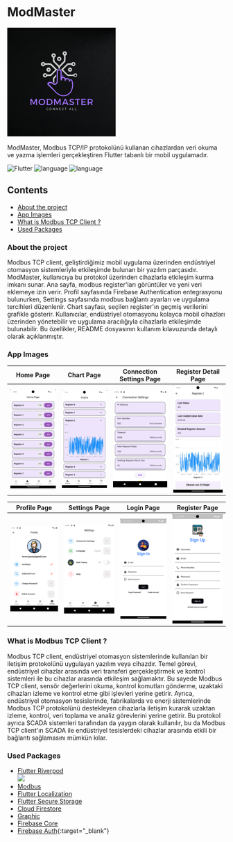 # ModMaster

<img src="assets/icons/app_icon.png" width="250">

ModMaster, Modbus TCP/IP protokolünü kullanan cihazlardan veri okuma ve yazma işlemleri gerçekleştiren Flutter tabanlı bir mobil uygulamadır.


![Flutter](https://img.shields.io/badge/flutter-%2302569B?style=plastic&logo=flutter&logoColor=white) <img src="https://img.shields.io/badge/api-21+-red?style=plastic&logo=android" alt="language"> <img src="https://img.shields.io/badge/architecture-mvvm-yellow?style=plastic" alt="language">

## Contents

- [About the project](#about-the-project)
- [App Images](#app-images)
- [What is Modbus TCP Client ?](#what-is-modbus-tcp-client-)
- [Used Packages](#used-packages)


### About the project

Modbus TCP client, geliştirdiğimiz mobil uygulama üzerinden endüstriyel otomasyon sistemleriyle etkileşimde bulunan bir yazılım parçasıdır. ModMaster, kullanıcıya bu protokol üzerinden cihazlarla etkileşim kurma imkanı sunar. Ana sayfa, modbus register'ları görüntüler ve yeni veri eklemeye izin verir. Profil sayfasında Firebase Authentication entegrasyonu bulunurken, Settings sayfasında modbus bağlantı ayarları ve uygulama tercihleri düzenlenir. Chart sayfası, seçilen register'ın geçmiş verilerini grafikle gösterir. Kullanıcılar, endüstriyel otomasyonu kolayca mobil cihazları üzerinden yönetebilir ve uygulama aracılığıyla cihazlarla etkileşimde bulunabilir. Bu özellikler, README dosyasının kullanım kılavuzunda detaylı olarak açıklanmıştır.

### App Images

| Home Page | Chart Page | Connection Settings Page | Register Detail Page |
|-----------|-----------|-----------|-----------|
| <img src="assets/app_images/home_page.jpg" width="180"> | <img src="assets/app_images/chart_page.jpg" width="180"> | <img src="assets/app_images/connection_settings.png" width="180"> | <img src="assets/app_images/register_detail_page.jpg" width="180"> |


| Profile Page | Settings Page | Login Page | Register Page |
|-----------|-----------|-----------|-----------|
| <img src="assets/app_images/profile_page.png" width="180"> | <img src="assets/app_images/settings_page.png" width="180"> | <img src="assets/app_images/login_page.png" width="180"> | <img src="assets/app_images/register_page.png" width="180"> |

<!--
settings_page.png
connection_settings.png
| Register Detail Page | Login Page | Connection Settings Page |
|-----------|-----------|-----------|
| <img src="assets/app_images/register_detail_page.jpg" width="200"> | <img src="assets/app_images/chart_page.jpg" width="200"> | <img src="assets/app_images/connection_settings.png" width="200"> | 
-->


### What is Modbus TCP Client ?

Modbus TCP client, endüstriyel otomasyon sistemlerinde kullanılan bir iletişim protokolünü uygulayan yazılım veya cihazdır. Temel görevi, endüstriyel cihazlar arasında veri transferi gerçekleştirmek ve kontrol sistemleri ile bu cihazlar arasında etkileşim sağlamaktır. Bu sayede Modbus TCP client, sensör değerlerini okuma, kontrol komutları gönderme, uzaktaki cihazları izleme ve kontrol etme gibi işlevleri yerine getirir. Ayrıca, endüstriyel otomasyon tesislerinde, fabrikalarda ve enerji sistemlerinde Modbus TCP protokolünü destekleyen cihazlarla iletişim kurarak uzaktan izleme, kontrol, veri toplama ve analiz görevlerini yerine getirir. Bu protokol ayrıca SCADA sistemleri tarafından da yaygın olarak kullanılır, bu da Modbus TCP client'ın SCADA ile endüstriyel tesislerdeki cihazlar arasında etkili bir bağlantı sağlamasını mümkün kılar.


### Used Packages
- [Flutter Riverpod](https://pub.dev/packages/flutter_riverpod) <br>
  <img src="https://github.com/rrousselGit/riverpod/blob/master/resources/icon/Facebook%20Cover%20A.png?raw=true" width="250"> <br>
- [Modbus](https://pub.dev/packages/modbus) <br>
- [Flutter Localization](https://pub.dev/packages/flutter_localization) <br>
- [Flutter Secure Storage](https://pub.dev/packages/flutter_secure_storage) <br>
- [Cloud Firestore](https://pub.dev/packages/cloud_firestore) <br>
- [Graphic](https://pub.dev/packages/graphic) <br>
- [Firebase Core](https://pub.dev/packages/firebase_core) <br>
- [Firebase Auth](https://pub.dev/packages/firebase_auth){:target="_blank"} <br>

